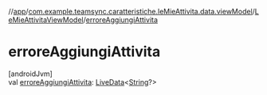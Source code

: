 //[app](../../../index.md)/[com.example.teamsync.caratteristiche.leMieAttivita.data.viewModel](../index.md)/[LeMieAttivitaViewModel](index.md)/[erroreAggiungiAttivita](errore-aggiungi-attivita.md)

# erroreAggiungiAttivita

[androidJvm]\
val [erroreAggiungiAttivita](errore-aggiungi-attivita.md): [LiveData](https://developer.android.com/reference/kotlin/androidx/lifecycle/LiveData.html)&lt;[String](https://kotlinlang.org/api/latest/jvm/stdlib/kotlin/-string/index.html)?&gt;
